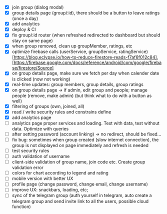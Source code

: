 - [x] join group (dialog modal)
- [x] group details page (group/:id), there should be a button to leave ratings (once a day)
- [x] add analytics
- [x] deploy & CI
- [x] fix group/:id router (when refreshed redirected to dashboard but should stay on same page)
- [x] when group removed, clean up groupMember, ratings, etc
- [x] optimize firebase calls (userService, groupService, ratingService) [https://blog.eclypse.io/how-to-reduce-firestore-reads-f7af6f012c84], [https://firebase.google.com/docs/reference/android/com/google/firebase/firestore/Source]
- [x] on group details page, make sure we fetch per day when calender date is clicked (now not working)
- [x] real-time updates: group members, group details, group ratings
- [x] on group details page -> if admin, edit group and people; manage people (remove, make admin) (but think what to do with a button as well)
- [x] filtering of groups (own, joined, all)
- [x] read / write security rules and constrains define
- [x] add analytics page
- [ ] analytics page proper services and loading. Test with data, test without data. Optimize with queries
- [ ] after setting password (account linking) -> no redirect, should be fixed...
- [ ] fix bug: sometimes when group created (slow internet connection), the group is not displayed on page immediately and refresh is needed
- [ ] test security rules
- [ ] auth validation of username
- [ ] client-side validation of group name, join code etc. Create group validation error
- [ ] colors for chart according to legend and rating
- [ ] mobile version with better UX
- [ ] profile page (change password, change email, change username)
- [ ] improve UX: snackbars, loading, etc;
- [ ] sync of the telegram group (auth yourself in telegram, auto create a telegram group and send invite link to all the users, possible cloud function)
